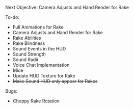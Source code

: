Next Objective:
Camera Adjusts and Hand Render for Rake

To-do:
- Full Animations for Rake
- Camera Adjusts and Hand Render for Rake
- Rake Abilities
- Rake Blindness
- Sound Events in the HUD
- Sound Strength
- Sound Radii
- Voice Chat Implementation
- Mice
- Update HUD Texture for Rake
- ~~Make Sound HUD only appear for Rakes~~

Bugs:
- Choppy Rake Rotation